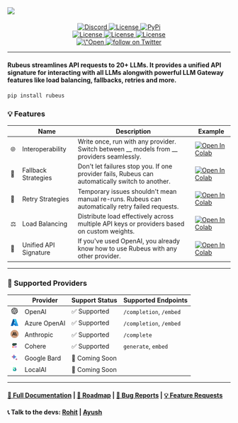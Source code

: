 <img src="https://raw.githubusercontent.com/Portkey-AI/Rubeus/main/docs/images/header.png" width=2000>

<div align="center">
<br />
  <a href="https://discord.gg/sDk9JaNfK8" target="_blank">
      <img src="https://img.shields.io/discord/1143393887742861333?logo=discord" alt="Discord">
  </a>
    <a href="https://github.com/Portkey-AI/rubeus-python-sdk/blob/main/LICENSE" target="_blank">
      <img src="https://img.shields.io/static/v1?label=license&message=MIT&color=blue" alt="License">
  </a> 
  <a href="https://pypi.org/project/rubeus/" target="_blank">
      <img src="https://img.shields.io/pypi/pyversions/ubeus" alt="PyPi">
  </a> 
    <br />
    <a href="https://docs.portkey.ai/" target="_blank">
      <img src="https://img.shields.io/static/v1?label=📝&message=docs&color=grey" alt="License">
  </a> 
    <a href="https://docs.portkey.ai/" target="_blank">
      <img src="https://img.shields.io/static/v1?label=🦙&message=llamaindex&color=grey" alt="License">
  </a> 
    <a href="https://docs.portkey.ai/" target="_blank">
      <img src="https://img.shields.io/static/v1?label=🦜🔗&message=langchain&color=grey" alt="License">
  </a> 
  <br />
      <a href="https://docs.portkey.ai/" target="_blank">
    <img src="https://colab.research.google.com/assets/colab-badge.svg\" alt=\"Open In Colab\"/>
  </a> 
    <a href="https://twitter.com/intent/follow?screen_name=portkeyai">
        <img src="https://img.shields.io/twitter/follow/portkeyai?style=social&logo=twitter"
            alt="follow on Twitter">
    </a>
</div>

---

#### **Rubeus** streamlines API requests to 20+ LLMs. It provides a unified API signature for interacting with all LLMs alongwith powerful LLM Gateway features like load balancing, fallbacks, retries and more. 

```bash
pip install rubeus
```

### 💡 Features

|| Name | Description | Example |
|---|---|---|---|
| 🌐    | Interoperability       | Write once, run with any provider. Switch between __ models from __ providers seamlessly.               | [![Open In Colab](https://colab.research.google.com/assets/colab-badge.svg)](https://docs.portkey.ai/) |
| 🔀    | Fallback Strategies    | Don't let failures stop you. If one provider fails, Rubeus can automatically switch to another.          | [![Open In Colab](https://colab.research.google.com/assets/colab-badge.svg)](https://docs.portkey.ai/) |
| 🔄    | Retry Strategies       | Temporary issues shouldn't mean manual re-runs. Rubeus can automatically retry failed requests.         | [![Open In Colab](https://colab.research.google.com/assets/colab-badge.svg)](https://docs.portkey.ai/) |
| ⚖️    | Load Balancing         | Distribute load effectively across multiple API keys or providers based on custom weights.              | [![Open In Colab](https://colab.research.google.com/assets/colab-badge.svg)](https://docs.portkey.ai/) |
| 📝    | Unified API Signature  | If you've used OpenAI, you already know how to use Rubeus with any other provider.                      | [![Open In Colab](https://colab.research.google.com/assets/colab-badge.svg)](https://docs.portkey.ai/) |

---

### 🤝 Supported Providers

|| Provider  | Support Status  | Supported Endpoints |
|---|---|---|---|
| <img src="docs/images/openai.png" width=18 />| OpenAI | ✅ Supported  | `/completion`, `/embed` |
| <img src="docs/images/azure.png" width=18>| Azure OpenAI | ✅ Supported  | `/completion`, `/embed` |
| <img src="docs/images/anthropic.png" width=18>| Anthropic  | ✅ Supported  | `/complete` |
| <img src="docs/images/cohere.png" width=18>| Cohere  | ✅ Supported  | `generate`, `embed` |
| <img src="docs/images/bard.png" width=18>| Google Bard  | 🚧 Coming Soon  |  |
| <img src="docs/images/localai.png" width=18>| LocalAI  | 🚧 Coming Soon  |  |

---

#### [📝 Full Documentation](https://github.com/Portkey-AI/rubeus-python-sdk) | [🎯 Roadmap](https://github.com/Portkey-AI/Rubeus/issues) | [🐞 Bug Reports](https://github.com/Portkey-AI/Rubeus/issues) | [💡 Feature Requests](https://github.com/Portkey-AI/Rubeus/issues)

#### 📞 Talk to the devs: [Rohit](https://twitter.com/jumbld) | [Ayush](https://twitter.com/ayushgarg_xyz)

